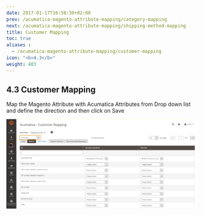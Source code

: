 ```yaml
---
date: 2017-01-17T16:58:30+02:00
prev: /acumatica-magento-attribute-mapping/category-mapping
next: /acumatica-magento-attribute-mapping/shipping-method-mapping
title: Customer Mapping
toc: true
aliases :
  - /acumatica-magento-attribute-mapping/customer-mapping
icon: "<b>4.3</b>"
weight: 403
---
```


## 4.3 Customer Mapping

<p>Map the Magento Attribute with Acumatica Attributes from Drop down list and define the direction and then click on Save</p>

![customer-mapping](images/customer-mapping.png?classes=shadow)
